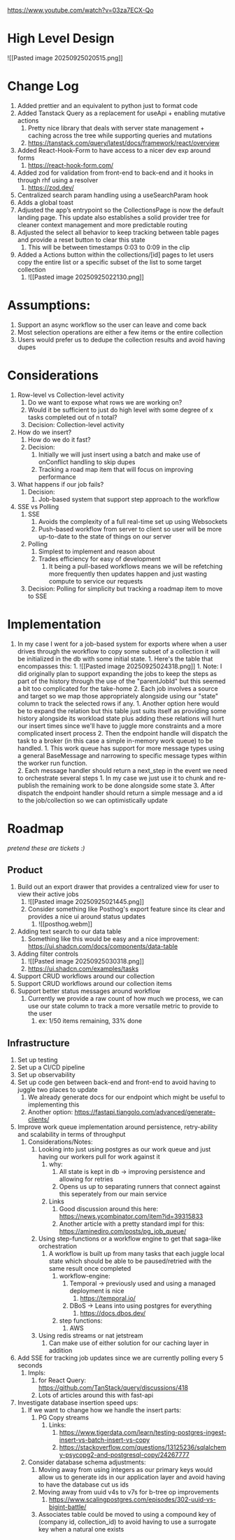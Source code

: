 https://www.youtube.com/watch?v=03za7ECX-Qo

# High Level Design

![[Pasted image 20250925020515.png]]

# Change Log

1. Added prettier and an equivalent to python just to format code
2. Added Tanstack Query as a replacement for useApi + enabling mutative actions
   1. Pretty nice library that deals with server state management + caching across the tree while supporting queries and mutations
   2. https://tanstack.com/query/latest/docs/framework/react/overview
3. Added React-Hook-Form to have access to a nicer dev exp around forms
   1. https://react-hook-form.com/
4. Added zod for validation from front-end to back-end and it hooks in through rhf using a resolver
   1. https://zod.dev/
5. Centralized search param handling using a useSearchParam hook
6. Adds a global toast
7. Adjusted the app’s entrypoint so the CollectionsPage is now the default landing page. This update also establishes a solid provider tree for cleaner context management and more predictable routing
8. Adjusted the select all behavior to keep tracking between table pages and provide a reset button to clear this state
   1. This will be between timestamps 0:03 to 0:09 in the clip
9. Added a Actions button within the collections/\[id] pages to let users copy the entire list or a specific subset of the list to some target collection
   1. ![[Pasted image 20250925022130.png]]

# Assumptions:

1. Support an async workflow so the user can leave and come back
2. Most selection operations are either a few items or the entire collection
3. Users would prefer us to dedupe the collection results and avoid having dupes

# Considerations

1. Row-level vs Collection-level activity
   1. Do we want to expose what rows we are working on?
   2. Would it be sufficient to just do high level with some degree of x tasks completed out of n total?
   3. Decision: Collection-level activity
2. How do we insert?
   1. How do we do it fast?
   2. Decision:
      1. Initially we will just insert using a batch and make use of onConflict handling to skip dupes
      2. Tracking a road map item that will focus on improving performance
3. What happens if our job fails?
   1. Decision:
      1. Job-based system that support step approach to the workflow
4. SSE vs Polling
   1. SSE
      1. Avoids the complexity of a full real-time set up using Websockets
      2. Push-based workflow from server to client so user will be more up-to-date to the state of things on our server
   2. Polling
      1. Simplest to implement and reason about
      2. Trades efficiency for easy of development
         1. It being a pull-based workflows means we will be refetching more frequently then updates happen and just wasting compute to service our requests
   3. Decision: Polling for simplicity but tracking a roadmap item to move to SSE

# Implementation

1. In my case I went for a job-based system for exports where when a user drives through the workflow to copy some subset of a collection it will be initialized in the db with some initial state. 1. Here's the table that encompasses this: 1. ![[Pasted image 20250925024318.png]] 1. Note: I did originally plan to support expanding the jobs to keep the steps as part of the history through the use of the "parentJobId" but this seemed a bit too complicated for the take-home 2. Each job involves a source and target so we map those appropriately alongside using our "state" column to track the selected rows if any. 1. Another option here would be to expand the relation but this table just suits itself as providing some history alongside its workload state plus adding these relations will hurt our insert times since we'll have to juggle more constraints and a more complicated insert process 2. Then the endpoint handle will dispatch the task to a broker (in this case a simple in-memory work queue) to be handled. 1. This work queue has support for more message types using a general BaseMessage and narrowing to specific message types within the worker run function.  
   2. Each message handler should return a next_step in the event we need to orchestrate several steps 1. In my case we just use it to chunk and re-publish the remaining work to be done alongside some state 3. After dispatch the endpoint handler should return a simple message and a id to the job/collection so we can optimistically update

# Roadmap

_pretend these are tickets :)_

## Product

1. Build out an export drawer that provides a centralized view for user to view their active jobs
   1. ![[Pasted image 20250925021445.png]]
   2. Consider something like Posthog's export feature since its clear and provides a nice ui around status updates
      1. ![[posthog.webm]]
2. Adding text search to our data table
   1. Something like this would be easy and a nice improvement: https://ui.shadcn.com/docs/components/data-table
3. Adding filter controls
   1. ![[Pasted image 20250925030318.png]]
   2. https://ui.shadcn.com/examples/tasks
4. Support CRUD workflows around our collection
5. Support CRUD workflows around our collection items
6. Support better status messages around workflow
   1. Currently we provide a raw count of how much we process, we can use our state column to track a more versatile metric to provide to the user
      1. ex: 1/50 items remaining, 33% done

## Infrastructure

1. Set up testing
2. Set up a CI/CD pipeline
3. Set up observability
4. Set up code gen between back-end and front-end to avoid having to juggle two places to update
   1. We already generate docs for our endpoint which might be useful to implementing this
   2. Another option: https://fastapi.tiangolo.com/advanced/generate-clients/
5. Improve work queue implementation around persistence, retry-ability and scalability in terms of throughput
   1. Considerations/Notes:
      1. Looking into just using postgres as our work queue and just having our workers pull for work against it
         1. why:
            1. All state is kept in db -> improving persistence and allowing for retries
            2. Opens us up to separating runners that connect against this seperately from our main service
         2. Links
            1. Good discussion around this here: https://news.ycombinator.com/item?id=39315833
            2. Another article with a pretty standard impl for this: https://aminediro.com/posts/pg_job_queue/
      2. Using step-functions or a workflow engine to get that saga-like orchestration
         1. A workflow is built up from many tasks that each juggle local state which should be able to be paused/retried with the same result once completed
            1. workflow-engine:
               1. Temporal -> previously used and using a managed deployment is nice
                  1. https://temporal.io/
               2. DBoS -> Leans into using postgres for everything
                  1. https://docs.dbos.dev/
            2. step functions:
               1. AWS
      3. Using redis streams or nat jetstream
         1. Can make use of either solution for our caching layer in addition
6. Add SSE for tracking job updates since we are currently polling every 5 seconds
   1. Impls:
      1. for React Query: https://github.com/TanStack/query/discussions/418
      2. Lots of articles around this with fast-api
7. Investigate database insertion speed ups:
   1. If we want to change how we handle the insert parts:
      1. PG Copy streams
         1. Links:
            1. https://www.tigerdata.com/learn/testing-postgres-ingest-insert-vs-batch-insert-vs-copy
            2. https://stackoverflow.com/questions/13125236/sqlalchemy-psycopg2-and-postgresql-copy/24267777
   2. Consider database schema adjustments:
      1. Moving away from using integers as our primary keys would allow us to generate ids in our application layer and avoid having to have the database cut us ids
      2. Moving away from uuid v4s to v7s for b-tree op improvements
         1. https://www.scalingpostgres.com/episodes/302-uuid-vs-bigint-battle/
      3. Associates table could be moved to using a compound key of (company id, collection_id) to avoid having to use a surrogate key when a natural one exists
